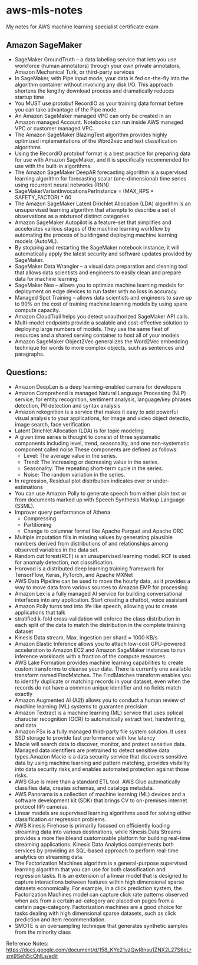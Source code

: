 # aws-mls-notes
My notes  for AWS machine learning specialist certificate exam

## Amazon SageMaker
* SageMaker GroundTruth – a data labeling service that lets you use workforce (human annotators) through your own private annotators, Amazon Mechanical Turk, or third-party services
* In SageMaker, with Pipe input mode, your data is fed on-the-fly into the algorithm container without involving any disk I/O. This approach shortens the lengthy download process and dramatically reduces startup time
* You MUST use protobuf RecordIO as your training data format before you can take advantage of the Pipe mode.
* An Amazon SageMaker managed VPC can only be created in an Amazon managed Account. Notebooks can run inside AWS managed VPC or customer managed VPC.
* The Amazon SageMaker BlazingText algorithm provides highly optimized implementations of the Word2vec and text classification algorithms
* Using the RecordIO protobuf format is a best practice for preparing data for use with Amazon SageMaker, and it is specifically recommended for use with the built-in algorithms.
* The Amazon SageMaker DeepAR forecasting algorithm is a supervised learning algorithm for forecasting scalar (one-dimensional) time series using recurrent neural networks (RNN)
* SageMakerVariantInvocationsPerInstance = (MAX_RPS * SAFETY_FACTOR) * 60
* The Amazon SageMaker Latent Dirichlet Allocation (LDA) algorithm is an unsupervised learning algorithm that attempts to describe a set of observations as a mixtureof distinct categories
* Amazon SageMaker Autopilot is a feature-set that simplifies and accelerates various stages of the machine learning workflow by automating the process of buildingand deploying machine learning models (AutoML).
* By stopping and restarting the SageMaker notebook instance, it will automatically apply the latest security and software updates provided by SageMaker.
* SageMaker Data Wrangler – a visual data preparation and cleaning tool that allows data scientists and engineers to easily clean and prepare data for machine learning.
* SageMaker Neo – allows you to optimize machine learning models for deployment on edge devices to run faster with no loss in accuracy.
* Managed Spot Training – allows data scientists and engineers to save up to 90% on the cost of training machine learning models by using spare compute capacity.
* Amazon CloudTrail helps you detect unauthorized SageMaker API calls.
* Multi-model endpoints provide a scalable and cost-effective solution to deploying large numbers of models. They use the same fleet of resources and a shared serving container to host all of your models
* Amazon SageMaker Object2Vec generalizes the Word2Vec embedding technique for words to more complex objects, such as sentences and paragraphs.

## Questions:

* Amazon DeepLen is a deep learning-enabled camera for developers
* Amazon Comprehend is managed Natural Language Processing (NLP) service, for entity recognition, sentiment analysis, language/key phrases detection, PII detection and syntax analysis
* Amazon rekognition is a service that makes it easy to add powerful visual analysis to your applications, for image and video object detectio, image search, face verification
* Latent Dirichlet Allocation (LDA)  is for topic modeling
* A given time series is thought to consist of three systematic components including level, trend, seasonality, and one non-systematic component called noise.These components are defined as follows:
    * Level: The average value in the series.
    * Trend: The increasing or decreasing value in the series.
    * Seasonality: The repeating short-term cycle in the series.
    * Noise: The random variation in the series.
* In regression,   Residual plot distribution indicates over or under-estimations
* You can use Amazon Polly to generate speech from either plain text or from documents marked up with Speech Synthesis Markup Language (SSML).
* Improver query performance of Athena
    * Compressing
    * Partitioning
    * Change to columnar format like Apache Parquet and Apache ORC
* Multiple imputation fills in missing values by generating plausible numbers derived from distributions of and relationships among observed variables in the data set.
* Random cut forest(RCF) is an unsupervised learning model. RCF is used for anomaly detection, not classification.
* Horovod is a distributed deep learning training framework for TensorFlow, Keras, PyTorch, and Apache MXNet
* AWS Data Pipeline can be used to move the hourly data, as it provides a way to move data from various sources to Amazon EMR for processing
* Amazon Lex is a fully managed AI service for building conversational interfaces into any application. Start creating a chatbot, voice assistant
* Amazon Polly turns text into life like speech, allowing you to create applications that talk
* stratified k-fold cross-validation will enforce the class distribution in each split of the data to match the distribution in the complete training dataset
* Kinesis Data stream, Max. ingestion per shard = 1000 KB/s
* Amazon Elastic Inference allows you to attach low-cost GPU-powered acceleration to Amazon EC2 and Amazon SageMaker instances to run inference workloads with a fraction of the compute resources
* AWS Lake Formation provides machine learning capabilities to create custom transforms to cleanse your data. There is currently one available transform named FindMatches. The FindMatches transform enables you to identify duplicate or matching records in your dataset, even when the records do not have a common unique identifier and no fields match exactly
* Amazon Augmented AI (A2I) allows you to conduct a human review of machine learning (ML) systems to guarantee precision
* Amazon Textract is a machine learning (ML) service that uses optical character recognition (OCR) to automatically extract text, handwriting, and data
* Amazon FSx is a fully managed third-party file system solution. It uses SSD storage to provide fast performance with low latency
* Macie will search data to discover, monitor, and protect sensitive data. Managed data identifiers are pretrained to detect sensitive data types.Amazon Macie is a data security service that discovers sensitive data by using machine learning and pattern matching, provides visibility into data security risks,and enables automated protection against those risks.
* AWS Glue is more than a standard ETL tool. AWS Glue automatically classifies data, creates schemas, and catalogs metadata.
* AWS Panorama is a collection of machine learning (ML) devices and a software development kit (SDK) that brings CV to on-premises internet protocol (IP) cameras.
* Linear models are supervised learning algorithms used for solving either classification or regression problems.
* AWS Kinesis Firehose is primarily focused on efficiently loading streaming data into various destinations, while Kinesis Data Streams provides a more flexibleand customizable platform for building real-time streaming applications. Kinesis Data Analytics complements both services by providing an SQL-based approach to perform real-time analytics on streaming data.
* The Factorization Machines algorithm is a general-purpose supervised learning algorithm that you can use for both classification and regression tasks. It is an extension of a linear model that is designed to capture interactions between features within high dimensional sparse datasets economically. For example, in a click prediction system, the Factorization Machines model can capture click rate patterns observed when ads from a certain ad-category are placed on pages from a certain page-category. Factorization machines are a good choice for tasks dealing with high dimensional sparse datasets, such as click prediction and item recommendation.
* SMOTE is an oversampling technique that generates synthetic samples from the minority class



Reference Notes: https://docs.google.com/document/d/158_KYe21vzQwI8nsu1ZNX2L27S6eLrzm9SeN5cQhlLs/edit



